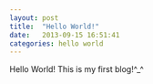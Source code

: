 ```yaml
---
layout: post
title:  "Hello World!"
date:   2013-09-15 16:51:41
categories: hello world
---
```


Hello World! This is my first blog!^_^